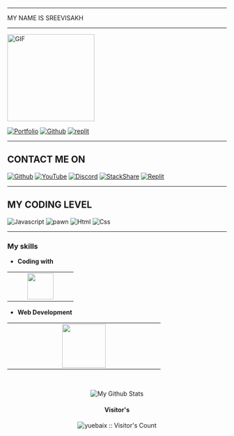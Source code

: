 
___
 MY NAME
 IS SREEVISAKH
___
<img alt="GIF" src="https://media.discordapp.net/attachments/990946376236023838/990947438749683782/IMG_20220410_104014-02.jpg" width = 200/>

[![Portfolio](https://img.shields.io/badge/-Portfolio-red?style=flat&logo=appveyor&logoColor=white)](https://cruzgaming.ml)
[![Github](https://img.shields.io/badge/-Github-000?style=flat&logo=Github&logoColor=white)](https://github.com/cruz-gaming)
[![replit](https://img.shields.io/badge/replit-Replit-red)](https://replit.com/@cruzgaming1)

-----

## CONTACT ME ON
<a href='https://github.com/cruz-gaming' target="_blank"><img alt='Github' src='https://img.shields.io/badge/-cruz gaming-100000?style=social&logo=Github&logoColor=010818&labelColor=black&color=black'/></a>
<a href='https://youtube.com/channel/UCw70Izn4pj_V8s_AZE5aj9A' target="_blank"><img alt='YouTube' src='https://img.shields.io/badge/Cruzgaming-100000?style=social&logo=YouTube&logoColor=ED1F14&labelColor=C2D3D0&color=13CAE7'/></a>
<a href='https://discord.com/channels/@me/610513919601279005' target="_blank"><img alt='Discord' src='https://img.shields.io/badge/cruzgaming-100000?style=social&logo=Discord&logoColor=1A54D3&labelColor=black&color=black'/></a>
<a href='https://cruzgaming.ml/' target="_blank"><img alt='StackShare' src='https://img.shields.io/badge/Cruz Gaming-100000?style=social&logo=StackShare&logoColor=3F9AD3&labelColor=7F3C3C&color=623D3D'/></a>
<a href='https://replit.com/@cruzgaming1' target="_blank"><img alt='Replit' src='https://img.shields.io/badge/cruzgaming-100000?style=social&logo=Replit&logoColor=320B0B&labelColor=black&color=black'/></a>

-----

## MY CODING LEVEL

![Javascript](https://img.shields.io/badge/Javascript%20-70.00%25-yellow)
![pawn](https://img.shields.io/badge/Pawn-85.00%25-orange)
![Html](https://img.shields.io/badge/HTML-95.05%25-brightgreen)
![Css](https://img.shields.io/badge/CSS-45.00%25-blue)

-----

### My skills 
- **Coding with**
<table>
<tbody>
 <tr>

<td align="center" width="50%">
<img height=60px src="https://www.vectorlogo.zone/logos/javascript/javascript-ar21.svg"> 
</td>
</tr>
</tbody>
</table>

- **Web Development**
<table>
<tbody>
 <tr>
<td align="center" width="33%">

<img height=100px src="https://www.vectorlogo.zone/logos/w3_html5/w3_html5-ar21.svg"> 
</td>
<tr>
 
 </tr>
</tbody>
</table>
<br>
<p align="center">
  
<img align="center" src="https://github-readme-stats.vercel.app/api?username=cruz-gaming&&show_icons=true&theme=radical" alt="My Github Stats">
</p>

<h4 align="center">Visitor's</h4>
<p align="center"><img src="https://profile-counter.glitch.me/{cruz-gaming}/count.svg" alt="yuebaix :: Visitor's Count" /></p>
<br/>
